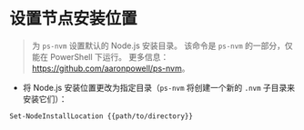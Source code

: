 # 设置节点安装位置

> 为 `ps-nvm` 设置默认的 Node.js 安装目录。
> 该命令是 `ps-nvm` 的一部分，仅能在 PowerShell 下运行。
> 更多信息：<https://github.com/aaronpowell/ps-nvm>。

- 将 Node.js 安装位置更改为指定目录（`ps-nvm` 将创建一个新的 `.nvm` 子目录来安装它们）：

`Set-NodeInstallLocation {{path/to/directory}}`